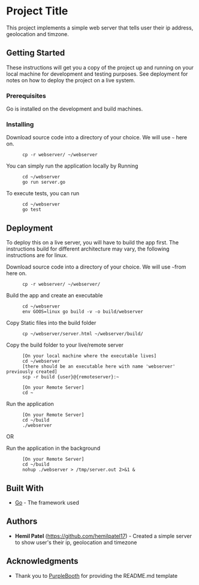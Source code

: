 # Project Title

This project implements a simple web server that tells user their ip address, geolocation and timzone.

## Getting Started

These instructions will get you a copy of the project up and running on your local machine for development and testing purposes. See deployment for notes on how to deploy the project on a live system.

### Prerequisites

Go is installed on the development and build machines.

### Installing

Download source code into a directory of your choice. We will use ```~``` here on.
```
      cp -r webserver/ ~/webserver
```
You can simply run the application locally by Running
```
      cd ~/webserver
      go run server.go
```
To execute tests, you can run
```
      cd ~/webserver
      go test
```

## Deployment

To deploy this on a live server, you will have to build the app first.
The instructions build for different architecture may vary, the following instructions are for linux.

Download source code into a directory of your choice. We will use ```~```from here on.
```
      cp -r webserver/ ~/webserver/
```
Build the app and create an executable
```
      cd ~/webserver
      env GOOS=linux go build -v -o build/webserver
```
Copy Static files into the build folder
```
      cp ~/webserver/server.html ~/webserver/build/
```
Copy the build folder to your live/remote server
```
      [On your local machine where the executable lives]
      cd ~/webserver
      [there should be an executable here with name 'webserver' previously created]
      scp -r build {user}@{remoteserver}:~

      [On your Remote Server]
      cd ~
```
Run the application
```
      [On your Remote Server]
      cd ~/build
      ./webserver
```
OR

Run the application in the background
```
      [On your Remote Server]
      cd ~/build
      nohup ./webserver > /tmp/server.out 2>&1 &
```

## Built With

* [Go](https://github.com/golang/go) - The framework used


## Authors

* **Hemil Patel** (https://github.com/hemilpatel17) - Created a simple server to show user's their ip, geolocation and timezone

## Acknowledgments

* Thank you to [PurpleBooth](https://github.com/PurpleBooth) for providing the README.md template
